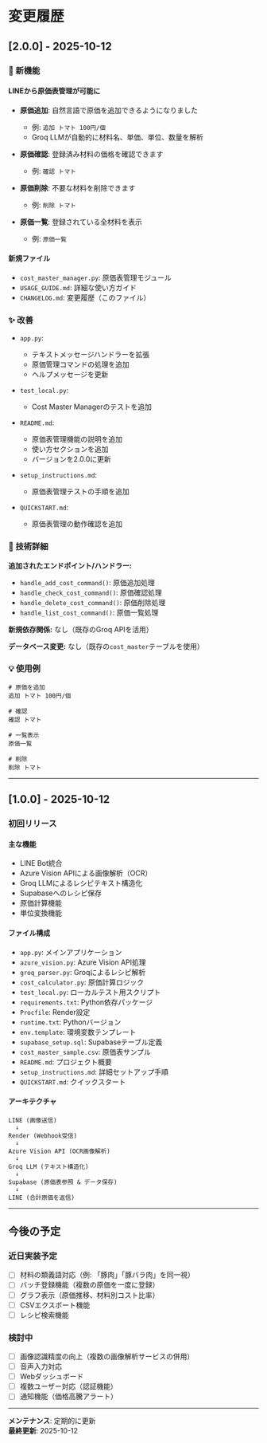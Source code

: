 # 変更履歴

## [2.0.0] - 2025-10-12

### 🎉 新機能

#### LINEから原価表管理が可能に

- **原価追加**: 自然言語で原価を追加できるようになりました
  - 例: `追加 トマト 100円/個`
  - Groq LLMが自動的に材料名、単価、単位、数量を解析
  
- **原価確認**: 登録済み材料の価格を確認できます
  - 例: `確認 トマト`
  
- **原価削除**: 不要な材料を削除できます
  - 例: `削除 トマト`
  
- **原価一覧**: 登録されている全材料を表示
  - 例: `原価一覧`

#### 新規ファイル

- `cost_master_manager.py`: 原価表管理モジュール
- `USAGE_GUIDE.md`: 詳細な使い方ガイド
- `CHANGELOG.md`: 変更履歴（このファイル）

### ✨ 改善

- `app.py`: 
  - テキストメッセージハンドラーを拡張
  - 原価管理コマンドの処理を追加
  - ヘルプメッセージを更新

- `test_local.py`: 
  - Cost Master Managerのテストを追加

- `README.md`:
  - 原価表管理機能の説明を追加
  - 使い方セクションを追加
  - バージョンを2.0.0に更新

- `setup_instructions.md`:
  - 原価表管理テストの手順を追加

- `QUICKSTART.md`:
  - 原価表管理の動作確認を追加

### 🔧 技術詳細

**追加されたエンドポイント/ハンドラー:**
- `handle_add_cost_command()`: 原価追加処理
- `handle_check_cost_command()`: 原価確認処理
- `handle_delete_cost_command()`: 原価削除処理
- `handle_list_cost_command()`: 原価一覧処理

**新規依存関係:**
なし（既存のGroq APIを活用）

**データベース変更:**
なし（既存の`cost_master`テーブルを使用）

### 💡 使用例

```
# 原価を追加
追加 トマト 100円/個

# 確認
確認 トマト

# 一覧表示
原価一覧

# 削除
削除 トマト
```

---

## [1.0.0] - 2025-10-12

### 初回リリース

#### 主な機能

- LINE Bot統合
- Azure Vision APIによる画像解析（OCR）
- Groq LLMによるレシピテキスト構造化
- Supabaseへのレシピ保存
- 原価計算機能
- 単位変換機能

#### ファイル構成

- `app.py`: メインアプリケーション
- `azure_vision.py`: Azure Vision API処理
- `groq_parser.py`: Groqによるレシピ解析
- `cost_calculator.py`: 原価計算ロジック
- `test_local.py`: ローカルテスト用スクリプト
- `requirements.txt`: Python依存パッケージ
- `Procfile`: Render設定
- `runtime.txt`: Pythonバージョン
- `env.template`: 環境変数テンプレート
- `supabase_setup.sql`: Supabaseテーブル定義
- `cost_master_sample.csv`: 原価表サンプル
- `README.md`: プロジェクト概要
- `setup_instructions.md`: 詳細セットアップ手順
- `QUICKSTART.md`: クイックスタート

#### アーキテクチャ

```
LINE (画像送信)
  ↓
Render (Webhook受信)
  ↓
Azure Vision API (OCR画像解析)
  ↓
Groq LLM (テキスト構造化)
  ↓
Supabase (原価表参照 & データ保存)
  ↓
LINE (合計原価を返信)
```

---

## 今後の予定

### 近日実装予定

- [ ] 材料の類義語対応（例: 「豚肉」「豚バラ肉」を同一視）
- [ ] バッチ登録機能（複数の原価を一度に登録）
- [ ] グラフ表示（原価推移、材料別コスト比率）
- [ ] CSVエクスポート機能
- [ ] レシピ検索機能

### 検討中

- [ ] 画像認識精度の向上（複数の画像解析サービスの併用）
- [ ] 音声入力対応
- [ ] Webダッシュボード
- [ ] 複数ユーザー対応（認証機能）
- [ ] 通知機能（価格高騰アラート）

---

**メンテナンス**: 定期的に更新  
**最終更新**: 2025-10-12

